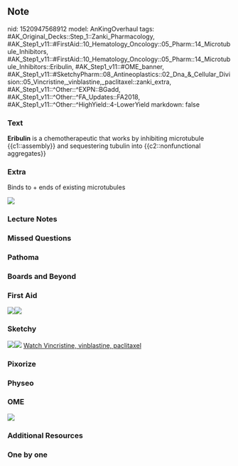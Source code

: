 ## Note
nid: 1520947568912
model: AnKingOverhaul
tags: #AK_Original_Decks::Step_1::Zanki_Pharmacology, #AK_Step1_v11::#FirstAid::10_Hematology_Oncology::05_Pharm::14_Microtubule_Inhibitors, #AK_Step1_v11::#FirstAid::10_Hematology_Oncology::05_Pharm::14_Microtubule_Inhibitors::Eribulin, #AK_Step1_v11::#OME_banner, #AK_Step1_v11::#SketchyPharm::08_Antineoplastics::02_Dna_&_Cellular_Division::05_Vincristine,_vinblastine,_paclitaxel::zanki_extra, #AK_Step1_v11::^Other::^EXPN::BGadd, #AK_Step1_v11::^Other::^FA_Updates::FA2018, #AK_Step1_v11::^Other::^HighYield::4-LowerYield
markdown: false

### Text
<b>Eribulin</b> is a chemotherapeutic that works by inhibiting
microtubule {{c1::assembly}} and sequestering tubulin into
{{c2::nonfunctional aggregates}}

### Extra
Binds to + ends of existing microtubules
<div><img src="paste-221023312019457.jpg"></div>

### Lecture Notes


### Missed Questions


### Pathoma


### Boards and Beyond


### First Aid
<img src="paste-207824877518851.jpg"><img src=
"paste-158763466096643.jpg">

### Sketchy
<img src="paste-381625024118785.jpg"><img src=
"paste-2d88aca14d4002a9c23f2294e9a6f6ac4bdce42c.png"> <a href=
"https://dashboard.sketchy.com/study/medical/courses/medical-pharmacology/units/medical-pharmacology-antineoplastics/videos/medical-pharmacology-antineoplastics-dna-and-cellular-division-vincristine-vinblastine-paclitaxel?utm_source=anki&utm_medium=partnership&utm_campaign=february_update&utm_content=medical">
Watch Vincristine, vinblastine, paclitaxel</a>

### Pixorize


### Physeo


### OME
<div class="ome-widget">
  <a href="https://onlinemeded.org?ref=anki"><img src=
  "_OME_AnkiFlashcards_General_3.png"></a>
</div>

### Additional Resources


### One by one

